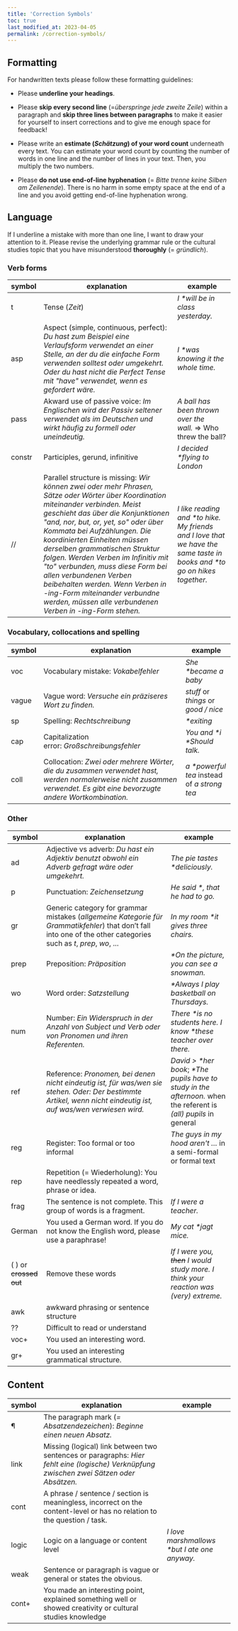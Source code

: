 ```yaml
---
title: 'Correction Symbols'
toc: true
last_modified_at: 2023-04-05
permalink: /correction-symbols/
---
```


## Formatting

For handwritten texts please follow these formatting guidelines:

- Please **underline your headings**.

- Please **skip every second line** (=_überspringe jede zweite Zeile_) within a
paragraph and **skip three lines between paragraphs** to make it easier for
yourself to insert corrections and to give me enough space for feedback!

- Please write an **estimate (_Schätzung_) of your word count** underneath
every text. You can estimate your word count by counting the number of words in
one line and the number of lines in your text. Then, you multiply the two
numbers.

- Please **do not use end-of-line hyphenation** (= _Bitte trenne keine Silben
am Zeilenende_). There is no harm in some empty space at the end of a line and
you avoid getting end-of-line hyphenation wrong.

## Language

If I underline a mistake with more than one line, I want to draw your attention
to it. Please revise the underlying grammar rule or the cultural studies topic
that you have misunderstood **thoroughly** (= _gründlich_).

### Verb forms

| symbol | explanation | example |
|----|----|----|
| t | Tense (_Zeit_) | _I \*will be in class yesterday._ |
| asp | Aspect (simple, continuous, perfect): _Du hast zum Beispiel eine Verlaufsform verwendet an einer Stelle, an der du die einfache Form verwenden solltest oder umgekehrt. Oder du hast nicht die Perfect Tense mit "have" verwendet, wenn es gefordert wäre._ | _I \*was knowing it the whole time._ |
| pass | Akward use of passive voice: _Im Englischen wird der Passiv seltener verwendet als im Deutschen und wirkt häufig zu formell oder uneindeutig._ | _A ball has been thrown over the wall._ => Who threw the ball? |
| constr | Participles, gerund, infinitive | _I decided \*flying to London_ |
| // | Parallel structure is missing: _Wir können zwei oder mehr Phrasen, Sätze oder Wörter über Koordination miteinander verbinden. Meist geschieht das über die Konjunktionen "and, nor, but, or, yet, so" oder über Kommata bei Aufzählungen. Die koordinierten Einheiten müssen derselben grammatischen Struktur folgen. Werden Verben im Infinitiv mit "to" verbunden, muss diese Form bei allen verbundenen Verben beibehalten werden. Wenn Verben in -ing-Form miteinander verbundne werden, müssen alle verbundenen Verben in -ing-Form stehen._  | _I like reading and \*to hike. My friends and I love that we have the same taste in books and \*to go on hikes together._ |

### Vocabulary, collocations and spelling

| symbol | explanation | example |
|----|----|----|
| voc | Vocabulary mistake: _Vokabelfehler_ | _She \*became a baby_ |
| vague | Vague word: _Versuche ein präziseres Wort zu finden._ | _stuff_ or _things_ or _good / nice_ |
| sp | Spelling: _Rechtschreibung_ | _\*exiting_ |
| cap | Capitalization error: _Großschreibungsfehler_ | _You and \*i \*Should talk._ |
| coll | Collocation: _Zwei oder mehrere Wörter, die du zusammen verwendet hast, werden normalerweise nicht zusammen verwendet. Es gibt eine bevorzugte andere Wortkombination._ | _a \*powerful tea_ instead of _a strong tea_ |

### Other

| symbol | explanation | example |
|----|----|----|
| ad | Adjective vs adverb: _Du hast ein Adjektiv benutzt obwohl ein Adverb gefragt wäre oder umgekehrt._ | _The pie tastes \*deliciously._ |
| p | Punctuation: _Zeichensetzung_ | _He said \*, that he had to go._ |
| gr | Generic category for grammar mistakes (_allgemeine Kategorie für Grammatikfehler_) that don’t fall into one of the other categories such as _t_, _prep_, _wo_, ... | _In my room \*it gives three chairs._ |
| prep | Preposition: _Präposition_ | _\*On the picture, you can see a snowman._ |
| wo | Word order: _Satzstellung_ | _\*Always I play basketball on Thursdays._ |
| num | Number: _Ein Widerspruch in der Anzahl von Subject und Verb oder von Pronomen und ihren Referenten._ | _There \*is no students here. I know \*these teacher over there._ |
| ref | Reference: _Pronomen, bei denen nicht eindeutig ist, für was/wen sie stehen. Oder: Der bestimmte Artikel, wenn nicht eindeutig ist, auf was/wen verwiesen wird._ | _David > \*her book_; _\*The pupils have to study in the afternoon._ when the referent is _(all) pupils_ in general |
| reg | Register: Too formal or too informal | _The guys in my hood aren't …_ in a semi-formal or formal text |
| rep | Repetition (= Wiederholung): You have needlessly repeated a word, phrase or idea. | |
| frag | The sentence is not complete. This group of words is a fragment. | _If I were a teacher._ |
| German | You used a German word. If you do not know the English word, please use a paraphrase! | _My cat \*jagt mice._ |
| ( ) or ~~crossed out~~ | Remove these words | _If I were you, ~~then~~ I would study more. I think your reaction was (very) extreme._ |
| awk | awkward phrasing or sentence structure ||
| ?? | Difficult to read or understand | |
| voc+ | You used an interesting word. | |
| gr+ | You used an interesting grammatical structure. | |

## Content

| symbol | explanation | example |
|----|----|----|
| ¶ | The paragraph mark (_= Absatzendezeichen_): _Beginne einen neuen Absatz._ | |
| link | Missing (logical) link between two sentences or paragraphs: _Hier fehlt eine (logische) Verknüpfung zwischen zwei Sätzen oder Absätzen._ | |
| cont | A phrase / sentence / section is meaningless, incorrect on the content-level or has no relation to the question / task. | |
| logic | Logic on a language or content level | _I love marshmallows \*but I ate one anyway._ |
| weak | Sentence or paragraph is vague or general or states the obvious. | |
| cont+ | You made an interesting point, explained something well or showed creativity or cultural studies knowledge | |
